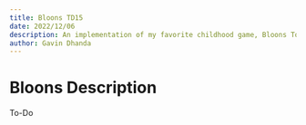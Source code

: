 ```yaml
---
title: Bloons TD15
date: 2022/12/06
description: An implementation of my favorite childhood game, Bloons Tower Defense, for my CS15 final project. Includes complex levels, multiple monkeys, bloon types, upgrades, and more.
author: Gavin Dhanda
---
```


# Bloons Description

To-Do